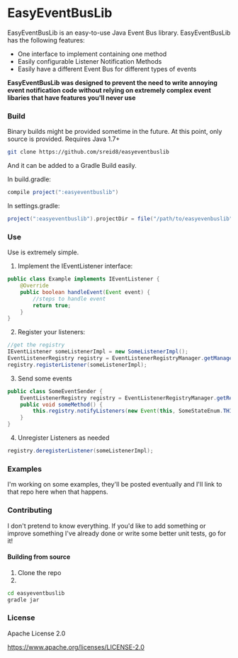 # EasyEventBusLib

EasyEventBusLib is an easy-to-use Java Event Bus library. EasyEventBusLib has the following features:
  - One interface to implement containing one method
  - Easily configurable Listener Notification Methods
  - Easily have a different Event Bus for different types of events

**EasyEventBusLib was designed to prevent the need to write annoying event notification code without relying on extremely complex event libaries that have features you'll never use**

### Build

Binary builds might be provided sometime in the future. At this point, only source is provided. Requires Java 1.7+

```sh
git clone https://github.com/sreid8/easyeventbuslib
```
And it can be added to a Gradle Build easily.

In build.gradle:
```gradle
compile project(":easyeventbuslib")
```

In settings.gradle:
```gradle
project(":easyeventbuslib").projectDir = file("/path/to/easyevenbuslib")
```
### Use

Use is extremely simple.

1. Implement the IEventListener interface:
```java
public class Example implements IEventListener {
    @Override
    public boolean handleEvent(Event event) {
        //steps to handle event
        return true;
    }
}
```

2. Register your listeners:
```java
//get the registry
IEventListener someListenerImpl = new SomeListenerImpl();
EventListenerRegistry registry = EventListenerRegistryManager.getManager().getRegistry("regID");
registry.registerListener(someListenerImpl);
```

3. Send some events
```java
public class SomeEventSender {
    EventListenerRegistry registry = EventListenerRegistryManager.getRegistry("regID");
    public void someMethod() {
        this.registry.notifyListeners(new Event(this, SomeStateEnum.THIS_STATE));
    }
}
```

4. Unregister Listeners as needed
```java
registry.deregisterListener(someListenerImpl);
```

### Examples
I'm working on some examples, they'll be posted eventually and I'll link to that repo here when that happens.

### Contributing

I don't pretend to know everything. If you'd like to add something or improve something I've already done or write some better unit tests, go for it!

#### Building from source
1. Clone the repo
2. 
```sh
cd easyeventbuslib
gradle jar
```

### License

Apache License 2.0

https://www.apache.org/licenses/LICENSE-2.0
